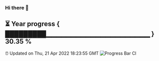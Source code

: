 ### Hi there 👋
⏳ Year progress { █████████▁▁▁▁▁▁▁▁▁▁▁▁▁▁▁▁▁▁▁▁▁ } 30.35 %
---
⏰ Updated on Thu, 21 Apr 2022 18:23:55 GMT
![Progress Bar CI](https://github.com/liununu/liununu/workflows/Progress%20Bar%20CI/badge.svg)
